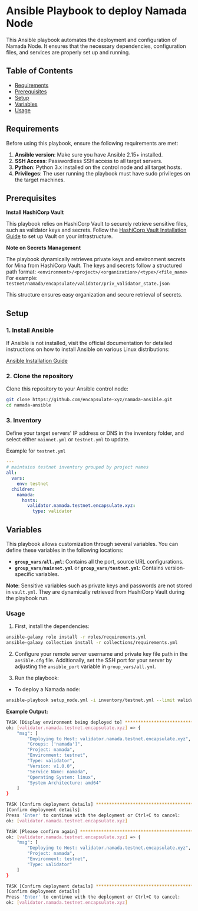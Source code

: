 # Ansible Playbook to deploy Namada Node

This Ansible playbook automates the deployment and configuration of Namada Node. It ensures that the necessary dependencies, configuration files, and services are properly set up and running.

## Table of Contents

- [Requirements](#requirements)
- [Prerequisites](#prerequisites)
- [Setup](#setup)
- [Variables](#variables)
- [Usage](#usage)

## Requirements

Before using this playbook, ensure the following requirements are met:

1. **Ansible version**: Make sure you have Ansible 2.15+ installed.
2. **SSH Access**: Passwordless SSH access to all target servers.
3. **Python**: Python 3.x installed on the control node and all target hosts.
4. **Privileges**: The user running the playbook must have sudo privileges on the target machines.

## Prerequisites

**Install HashiCorp Vault**

This playbook relies on HashiCorp Vault to securely retrieve sensitive files, such as validator keys and secrets. Follow the [HashiCorp Vault Installation Guide](https://developer.hashicorp.com/vault/tutorials/getting-started/getting-started-install) to set up Vault on your infrastructure.

**Note on Secrets Management**

The playbook dynamically retrieves private keys and environment secrets for Mina from HashiCorp Vault. The keys and secrets follow a structured path format:
`<environment>/<project>/<organization>/<type>/<file_name>`
For example:
`testnet/namada/encapsulate/validator/priv_validator_state.json`

This structure ensures easy organization and secure retrieval of secrets.

## Setup

### 1. Install Ansible

If Ansible is not installed, visit the official documentation for detailed instructions on how to install Ansible on various Linux distributions:

[Ansible Installation Guide](https://docs.ansible.com/ansible/latest/installation_guide/installation_distros.html)

### 2. Clone the repository

Clone this repository to your Ansible control node:

```bash
git clone https://github.com/encapsulate-xyz/namada-ansible.git
cd namada-ansible
```

### 3. Inventory

Define your target servers' IP address or DNS in the inventory folder, and select either `mainnet.yml` or `testnet.yml` to update.

Example for `testnet.yml`

```yaml
---
# maintains testnet inventory grouped by project names
all:
  vars:
    env: testnet
  children:
    namada:
      hosts:
        validator.namada.testnet.encapsulate.xyz:
          type: validator
```

## Variables

This playbook allows customization through several variables. You can define these variables in the following locations:

- **`group_vars/all.yml`**: Contains all the port, source URL configurations.
- **`group_vars/mainnet.yml`** or **`group_vars/testnet.yml`**: Contains version-specific variables.

**Note**: Sensitive variables such as private keys and passwords are not stored in `vault.yml`. They are dynamically retrieved from HashiCorp Vault during the playbook run.

### Usage

1. First, install the dependencies:

```bash
ansible-galaxy role install -r roles/requirements.yml
ansible-galaxy collection install -r collections/requirements.yml
```

2. Configure your remote server username and private key file path in the `ansible.cfg` file. Additionally, set the SSH port for your server by adjusting the `ansible_port` variable in `group_vars/all.yml`.

3. Run the playbook:

- To deploy a Namada node:

```bash
ansible-playbook setup_node.yml -i inventory/testnet.yml --limit validator.namada.testnet.encapsulate.xyz
```

**Example Output:**

```bash
TASK [Display environment being deployed to] ***************************************************************************************************
ok: [validator.namada.testnet.encapsulate.xyz] => {
    "msg": [
        "Deploying to Host: validator.namada.testnet.encapsulate.xyz",
        "Groups: ['namada']",
        "Project: namada",
        "Environment: testnet",
        "Type: validator",
        "Version: v1.0.0",
        "Service Name: namada",
        "Operating System: linux",
        "System Architecture: amd64"
    ]
}

TASK [Confirm deployment details] **************************************************************************************************************
[Confirm deployment details]
Press 'Enter' to continue with the deployment or Ctrl+C to cancel:
ok: [validator.namada.testnet.encapsulate.xyz]

TASK [Please confirm again] ********************************************************************************************************************
ok: [validator.namada.testnet.encapsulate.xyz] => {
    "msg": [
        "Deploying to Host: validator.namada.testnet.encapsulate.xyz",
        "Project: namada",
        "Environment: testnet",
        "Type: validator"
    ]
}

TASK [Confirm deployment details] **************************************************************************************************************
[Confirm deployment details]
Press 'Enter' to continue with the deployment or Ctrl+C to cancel:
ok: [validator.namada.testnet.encapsulate.xyz]
```
